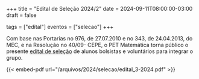 +++
title = "Edital de Seleção 2024/2"
date = 2024-09-11T08:00:00-03:00
draft = false

tags = ["edital"]
eventos = ["selecao"]
+++

Com base nas Portarias no 976, de 27.07.2010 e no 343, de 24.04.2013, do MEC, e na Resolução
no 40/09- CEPE, o PET Matemática torna público o presente [edital de seleção](/arquivos/2024/selecao/edital_3-2024.pdf) de alunos bolsistas e voluntários para integrar o grupo.

{{< embed-pdf url="/arquivos/2024/selecao/edital_3-2024.pdf" >}}
